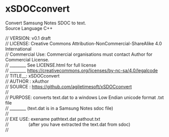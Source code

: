 # xSDOCconvert
Convert Samsung Notes SDOC to text.  
Source Language C++  
  
// VERSION: v0.1 draft  
// LICENSE: Creative Commons Attribution-NonCommercial-ShareAlike 4.0 International  
// 			Commercial Use: Commercial organisations must contact Author for Commercial License.  
// ________ See LICENSE.html for full license  
// ________ https://creativecommons.org/licenses/by-nc-sa/4.0/legalcode  
// TITLE__: xSDOCconvert  
// AUTHOR : xAuthor  
// SOURCE : https://github.com/agiletimesoft/xSDOCconvert  
//  
// PURPOSE: converts text.dat to a windows Low Endian unicode format .txt file  
// ________ (text.dat is in a Samsung Notes sdoc file)  
//  
// EXE USE: exename pathtext.dat pathout.txt  
// &nbsp;&nbsp;&nbsp;&nbsp;&nbsp; &nbsp;&nbsp;&nbsp;&nbsp;&nbsp;&nbsp; &nbsp;&nbsp;(after you have extracted the text.dat from sdoc)  
//  
